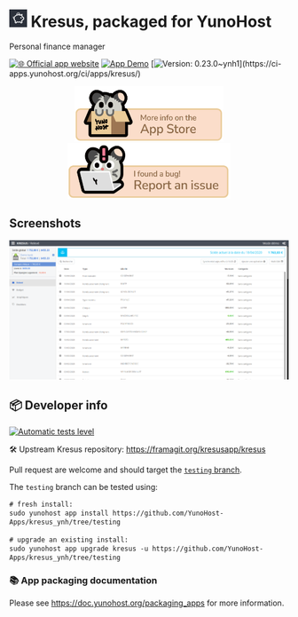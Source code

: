 <!--
N.B.: This README was automatically generated by <https://github.com/YunoHost/apps_tools/blob/main/readme_generator>
It shall NOT be edited by hand.
-->

<h1>
  <img src="https://raw.githubusercontent.com/YunoHost/apps/main/logos/kresus.png" width="32px" alt="Logo of Kresus">
  Kresus, packaged for YunoHost
</h1>

Personal finance manager

[![🌐 Official app website](https://img.shields.io/badge/Official_app_website-darkgreen?style=for-the-badge)](https://kresus.org)
[![App Demo](https://img.shields.io/badge/App_Demo-blue?style=for-the-badge)](https://kresus.org/en/demo.html)
[![Version: 0.23.0~ynh1](https://img.shields.io/badge/Version-0.23.0~ynh1-rgba(0,150,0,1)?style=for-the-badge)](https://ci-apps.yunohost.org/ci/apps/kresus/)

<div align="center">
<a href="https://apps.yunohost.org/app/kresus"><img height="100px" src="https://github.com/YunoHost/yunohost-artwork/raw/refs/heads/main/badges/neopossum-badges/badge_more_info_on_the_appstore.svg"/></a>
<a href="https://github.com/YunoHost-Apps/kresus_ynh/issues"><img height="100px" src="https://github.com/YunoHost/yunohost-artwork/raw/refs/heads/main/badges/neopossum-badges/badge_report_an_issue.svg"/></a>
</div>


## Screenshots
![Screenshot of Kresus](./doc/screenshots/screenshot.png)

## 📦 Developer info

[![Automatic tests level](https://apps.yunohost.org/badge/cilevel/kresus)](https://ci-apps.yunohost.org/ci/apps/kresus/)

🛠️ Upstream Kresus repository: <https://framagit.org/kresusapp/kresus>

Pull request are welcome and should target the [`testing` branch](https://github.com/YunoHost-Apps/kresus_ynh/tree/testing).

The `testing` branch can be tested using:
```
# fresh install:
sudo yunohost app install https://github.com/YunoHost-Apps/kresus_ynh/tree/testing

# upgrade an existing install:
sudo yunohost app upgrade kresus -u https://github.com/YunoHost-Apps/kresus_ynh/tree/testing
```

### 📚 App packaging documentation

Please see <https://doc.yunohost.org/packaging_apps> for more information.